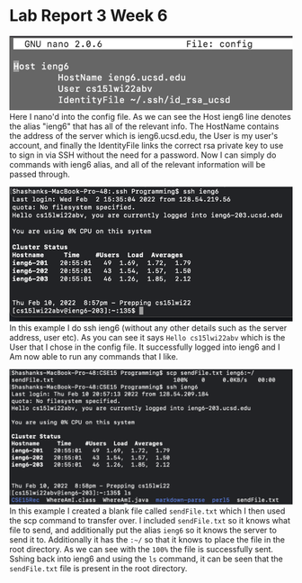 # Lab Report 3 Week 6

![configFile](lab-report-3-files/configFile.png)
Here I nano'd into the config file. As we can see the Host ieng6 line denotes the alias "ieng6" that has all of the relevant info. The HostName contains the address of the server which is ieng6.ucsd.edu, the User is my user's account, and finally the IdentityFile links the correct rsa private key to use to sign in via SSH without the need for a password. Now I can simply do commands with ieng6 alias, and all of the relevant information will be passed through.

![configFile](lab-report-3-files/sshExample.png)
In this example I do ssh ieng6 (without any other details such as the server address, user etc). As you can see it says `Hello cs15lwi22abv` which is the User that I chose in the config file. It successfully logged into ieng6 and I Am now able to run any commands that I like.

![configFile](lab-report-3-files/scpExample.png)
In this example I created a blank file called `sendFile.txt` which I then used the scp command to transfer over. I included `sendFile.txt` so it knows what file to send, and additionally put the alias `ieng6` so it knows the server to send it to. Additionally it has the `:~/` so that it knows to place the file in the root directory. As we can see with the `100%` the file is successfully sent. Sshing back into ieng6 and using the `ls` command, it can be seen that the `sendFile.txt` file is present in the root directory.
